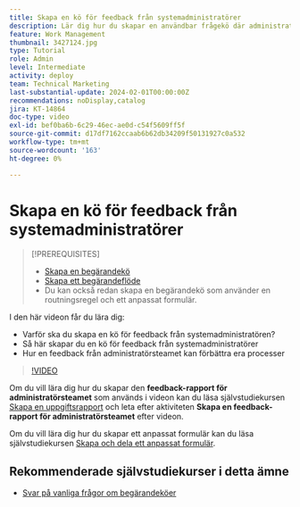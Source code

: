 ```yaml
---
title: Skapa en kö för feedback från systemadministratörer
description: Lär dig hur du skapar en användbar frågekö där administratörer kan få feedback på arbetsflöden och processer.
feature: Work Management
thumbnail: 3427124.jpg
type: Tutorial
role: Admin
level: Intermediate
activity: deploy
team: Technical Marketing
last-substantial-update: 2024-02-01T00:00:00Z
recommendations: noDisplay,catalog
jira: KT-14864
doc-type: video
exl-id: bef0ba6b-6c29-46ec-ae0d-c54f5609ff5f
source-git-commit: d17df7162ccaab6b62db34209f50131927c0a532
workflow-type: tm+mt
source-wordcount: '163'
ht-degree: 0%

---
```


# Skapa en kö för feedback från systemadministratörer

>[!PREREQUISITES]
>
>* [Skapa en begärandekö](https://experienceleague.adobe.com/docs/workfront-learn/tutorials-workfront/manage-work/request-queues/create-a-request-queue.html)
>* [Skapa ett begärandeflöde](https://experienceleague.adobe.com/docs/workfront-learn/tutorials-workfront/manage-work/request-queues/create-a-request-flow.html)
>* Du kan också redan skapa en begärandekö som använder en routningsregel och ett anpassat formulär.


I den här videon får du lära dig:

* Varför ska du skapa en kö för feedback från systemadministratören?
* Så här skapar du en kö för feedback från systemadministratörer
* Hur en feedback från administratörsteamet kan förbättra era processer

>[!VIDEO](https://video.tv.adobe.com/v/3427124/?quality=12&learn=on&enablevpops)

Om du vill lära dig hur du skapar den **feedback-rapport för administratörsteamet** som används i videon kan du läsa självstudiekursen [Skapa en uppgiftsrapport](https://experienceleague.adobe.com/docs/workfront-learn/tutorials-workfront/reporting/basic-reporting/create-a-task-report.html?lang=en) och leta efter aktiviteten **Skapa en feedback-rapport för administratörsteamet** efter videon.

Om du vill lära dig hur du skapar ett anpassat formulär kan du läsa självstudiekursen [Skapa och dela ett anpassat formulär](https://experienceleague.adobe.com/docs/workfront-learn/tutorials-workfront/custom-data/custom-forms/custom-forms-creating-and-sharing-a-custom-form.html).

## Rekommenderade självstudiekurser i detta ämne

* [Svar på vanliga frågor om begärandeköer](/help/manage-work/request-queues/request-queue-faq.md)
